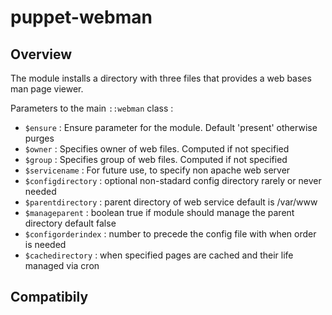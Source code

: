 # puppet-webman

## Overview

The module installs a directory with three files that provides a web bases
man page viewer.

Parameters to the main `::webman` class :

* `$ensure`           : Ensure parameter for the module. Default 'present' otherwise purges
* `$owner`            : Specifies owner of web files. Computed if not specified
* `$group`            : Specifies group of web files. Computed if not specified
* `$servicename`      : For future use, to specify non apache web server
* `$configdirectory`  : optional non-stadard config directory rarely or never needed
* `$parentdirectory`  : parent directory of web service default is /var/www
* `$manageparent`     : boolean true if module should manage the parent directory default false
* `$configorderindex` : number to precede the config file with when order is needed
* `$cachedirectory`   : when specified pages are cached and their life managed via cron


## Compatibily

